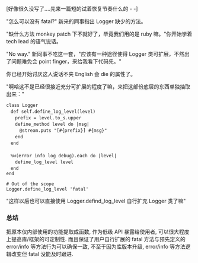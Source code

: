 [好像很久没写了....先来一篇短的试着恢复节奏什么的 - -]

"怎么可以没有 fatal?" 新来的同事指出 Logger 缺少的方法。

"缺什么方法 monkey patch 下不就好了，毕竟我们用的是 ruby 嘛。"你开始学着 tech lead 的语气说话。

"No way." 新同事不吃这一套，"应该有一种途径使得 Logger 类可扩展，不然出了问题难免会 point finger，来给我看下代码先。"

你已经开始讨厌这人说话不夹 English 会 die 的属性了。

"啊哈这不是已经很接近充分可扩展的程度了嘛，来把这部份底层的东西单独抽取出来："

    class Logger
    　def self.define_log_level(level)
    　　prefix = level.to_s.upper
    　　define_method level do |msg|
    　　　@stream.puts "[#{prefix}] #{msg}"
    　　end
    　end
    　
    　%w(error info log debug).each do |level|
    　　define_log_level level
    　end
    end

    # Out of the scope
    Logger.define_log_level 'fatal'

"这样以后也可以直接使用 Logger.defind_log_level 自行扩充 Logger 类了嘛"

### 总结

把原本仅内部使用的功能提取成函数, 作为低级 API 暴露给使用者, 可以很大程度上提高库/框架的可定制性. 而且保证了用户自行扩展的 fatal 方法与预先定义的 error/info 等方法行为可以确保一致, 不至于因为库版本升级, error/info 等方法逻辑改变但 fatal 没能及时跟进.
